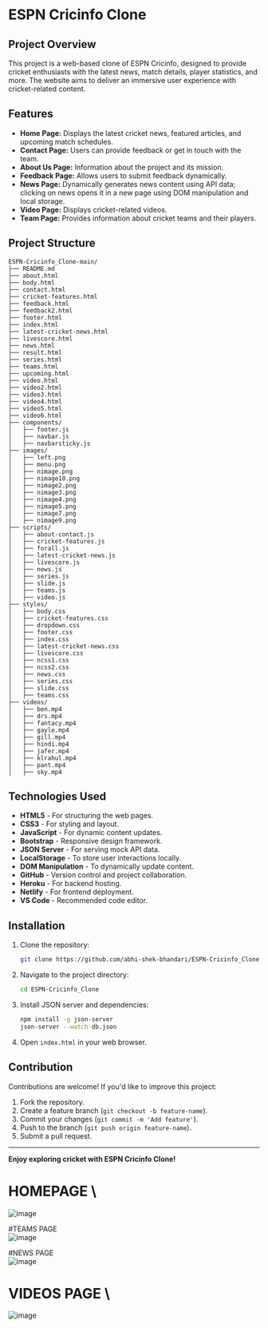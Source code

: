 # ESPN Cricinfo Clone

## Project Overview
This project is a web-based clone of ESPN Cricinfo, designed to provide cricket enthusiasts with the latest news, match details, player statistics, and more. The website aims to deliver an immersive user experience with cricket-related content.

## Features
- **Home Page:** Displays the latest cricket news, featured articles, and upcoming match schedules.
- **Contact Page:** Users can provide feedback or get in touch with the team.
- **About Us Page:** Information about the project and its mission.
- **Feedback Page:** Allows users to submit feedback dynamically.
- **News Page:** Dynamically generates news content using API data; clicking on news opens it in a new page using DOM manipulation and local storage.
- **Video Page:** Displays cricket-related videos.
- **Team Page:** Provides information about cricket teams and their players.

## Project Structure
```
ESPN-Cricinfo_Clone-main/
├── README.md
├── about.html
├── body.html
├── contact.html
├── cricket-features.html
├── feedback.html
├── feedback2.html
├── footer.html
├── index.html
├── latest-cricket-news.html
├── livescore.html
├── news.html
├── result.html
├── series.html
├── teams.html
├── upcoming.html
├── video.html
├── video2.html
├── video3.html
├── video4.html
├── video5.html
├── video6.html
├── components/
│   ├── footer.js
│   ├── navbar.js
│   ├── navbarsticky.js
├── images/
│   ├── left.png
│   ├── menu.png
│   ├── nimage.png
│   ├── nimage10.png
│   ├── nimage2.png
│   ├── nimage3.png
│   ├── nimage4.png
│   ├── nimage5.png
│   ├── nimage7.png
│   ├── nimage9.png
├── scripts/
│   ├── about-contact.js
│   ├── cricket-features.js
│   ├── forall.js
│   ├── latest-cricket-news.js
│   ├── livescore.js
│   ├── news.js
│   ├── series.js
│   ├── slide.js
│   ├── teams.js
│   ├── video.js
├── styles/
│   ├── body.css
│   ├── cricket-features.css
│   ├── dropdown.css
│   ├── footer.css
│   ├── index.css
│   ├── latest-cricket-news.css
│   ├── livescore.css
│   ├── ncss1.css
│   ├── ncss2.css
│   ├── news.css
│   ├── series.css
│   ├── slide.css
│   ├── teams.css
├── videos/
│   ├── ben.mp4
│   ├── drs.mp4
│   ├── fantacy.mp4
│   ├── gayle.mp4
│   ├── gill.mp4
│   ├── hindi.mp4
│   ├── jafer.mp4
│   ├── klrahul.mp4
│   ├── pant.mp4
│   ├── sky.mp4
```

## Technologies Used
- **HTML5** - For structuring the web pages.
- **CSS3** - For styling and layout.
- **JavaScript** - For dynamic content updates.
- **Bootstrap** - Responsive design framework.
- **JSON Server** - For serving mock API data.
- **LocalStorage** - To store user interactions locally.
- **DOM Manipulation** - To dynamically update content.
- **GitHub** - Version control and project collaboration.
- **Heroku** - For backend hosting.
- **Netlify** - For frontend deployment.
- **VS Code** - Recommended code editor.

## Installation
1. Clone the repository:
   ```bash
   git clone https://github.com/abhi-shek-bhandari/ESPN-Cricinfo_Clone
   ```
2. Navigate to the project directory:
   ```bash
   cd ESPN-Cricinfo_Clone
   ```
3. Install JSON server and dependencies:
   ```bash
   npm install -g json-server
   json-server --watch db.json
   ```
4. Open `index.html` in your web browser.

## Contribution
Contributions are welcome! If you'd like to improve this project:
1. Fork the repository.
2. Create a feature branch (`git checkout -b feature-name`).
3. Commit your changes (`git commit -m 'Add feature'`).
4. Push to the branch (`git push origin feature-name`).
5. Submit a pull request.


---
**Enjoy exploring cricket with ESPN Cricinfo Clone!**



# HOMEPAGE \
![image](https://user-images.githubusercontent.com/95860970/203134578-905998d4-dcf7-48e3-897b-a7bce2aea9e7.png)

#TEAMS PAGE  \
![image](https://user-images.githubusercontent.com/95860970/203135154-ca3c9f80-fb5a-4414-a24a-5e7a39719d86.png)

#NEWS PAGE \
![image](https://user-images.githubusercontent.com/95860970/203135628-9478f917-15cb-445d-810f-c643880fb266.png)

# VIDEOS PAGE \
![image](https://user-images.githubusercontent.com/95860970/203137570-696b2dda-64e2-43dd-9b42-44f55c3d1884.png)


